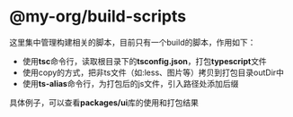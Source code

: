 # @my-org/build-scripts

这里集中管理构建相关的脚本，目前只有一个build的脚本，作用如下：
- 使用**tsc**命令行，读取根目录下的**tsconfig.json**，打包**typescript**文件
- 使用copy的方式，把非ts文件（如:less、图片等）拷贝到打包目录outDir中
- 使用**ts-alias**命令行，为打包后的js文件，引入路径处添加后缀

具体例子，可以查看**packages/ui**库的使用和打包结果
